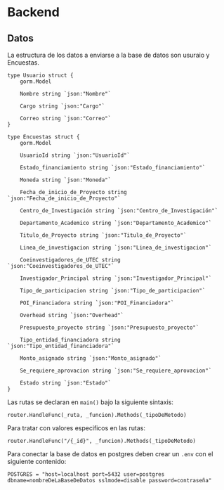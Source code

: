 # Backend

## Datos
La estructura de los datos a enviarse a la base de datos son usuraio y Encuestas.
```
type Usuario struct {
	gorm.Model

	Nombre string `json:"Nombre"`

	Cargo string `json:"Cargo"`

	Correo string `json:"Correo"`
}
```

```
type Encuestas struct {
	gorm.Model

	UsuarioId string `json:"UsuarioId"`

	Estado_financiamiento string `json:"Estado_financiamiento"`

	Moneda string `json:"Moneda"`

	Fecha_de_inicio_de_Proyecto string `json:"Fecha_de_inicio_de_Proyecto"`

	Centro_de_Investigación string `json:"Centro_de_Investigación"`

	Departamento_Academico string `json:"Departamento_Academico"`

	Titulo_de_Proyecto string `json:"Titulo_de_Proyecto"`

	Linea_de_investigacion string `json:"Linea_de_investigacion"`

	Coeinvestigadores_de_UTEC string `json:"Coeinvestigadores_de_UTEC"`

	Investigador_Principal string `json:"Investigador_Principal"`

	Tipo_de_participacion string `json:"Tipo_de_participacion"`

	POI_Financiadora string `json:"POI_Financiadora"`

	Overhead string `json:"Overhead"`

	Presupuesto_proyecto string `json:"Presupuesto_proyecto"`

	Tipo_entidad_financiadora string `json:"Tipo_entidad_financiadora"`

	Monto_asignado string `json:"Monto_asignado"`

	Se_requiere_aprovacion string `json:"Se_requiere_aprovacion"`

	Estado string `json:"Estado"`
}
```

Las rutas se declaran en `main()` bajo la siguiente sintaxis:

```
router.HandleFunc(_ruta, _funcion).Methods(_tipoDeMetodo)
```

Para tratar con valores especificos en las rutas:
```
router.HandleFunc("/{_id}", _funcion).Methods(_tipoDeMetodo)
```

Para conectar la base de datos en postgres deben crear un `.env` con el siguiente contenido:

```
POSTGRES = "host=localhost port=5432 user=postgres dbname=nombreDeLaBaseDeDatos sslmode=disable password=contraseña"
```

